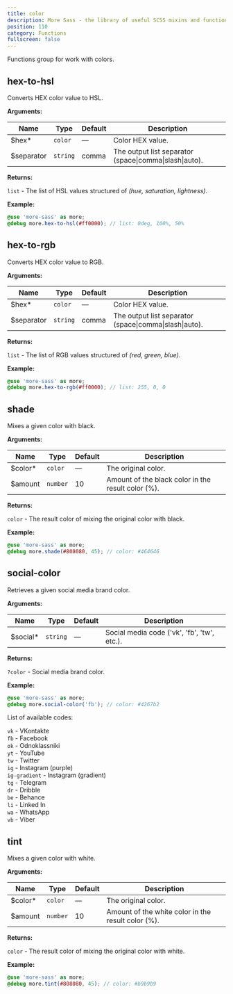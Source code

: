 ```yaml
---
title: color
description: More Sass - the library of useful SCSS mixins and functions.
position: 110
category: Functions
fullscreen: false
---
```


Functions group for work with colors.

## hex-to-hsl

Converts HEX color value to HSL.

**Arguments:**

| Name                                    | Type     | Default | Description                                            |
|-----------------------------------------|----------|---------|--------------------------------------------------------|
| $hex<span class="text-red-600">*</span> | `color`  | —       | Color HEX value.                                       |
| $separator                              | `string` | comma   | The output list separator (space\|comma\|slash\|auto). |

**Returns:**

`list` - The list of HSL values structured of *(hue, saturation, lightness)*.

**Example:**

```scss
@use 'more-sass' as more;
@debug more.hex-to-hsl(#ff0000); // list: 0deg, 100%, 50%
```

## hex-to-rgb

Converts HEX color value to RGB.

**Arguments:**

| Name                                    | Type     | Default | Description                                            |
|-----------------------------------------|----------|---------|--------------------------------------------------------|
| $hex<span class="text-red-600">*</span> | `color`  | —       | Color HEX value.                                       |
| $separator                              | `string` | comma   | The output list separator (space\|comma\|slash\|auto). |

**Returns:**

`list` - The list of RGB values structured of *(red, green, blue)*.

**Example:**

```scss
@use 'more-sass' as more;
@debug more.hex-to-rgb(#ff0000); // list: 255, 0, 0
```

## shade

Mixes a given color with black.

**Arguments:**

| Name                                      | Type     | Default | Description                                        |
|-------------------------------------------|----------|---------|----------------------------------------------------|
| $color<span class="text-red-600">*</span> | `color`  | —       | The original color.                                |
| $amount                                   | `number` | 10      | Amount of the black color in the result color (%). |

**Returns:**

`color` - The result color of mixing the original color with black.

**Example:**

```scss
@use 'more-sass' as more;
@debug more.shade(#808080, 45); // color: #464646
```

## social-color

Retrieves a given social media brand color.

**Arguments:**

| Name                                       | Type     | Default | Description                                 |
|--------------------------------------------|----------|---------|---------------------------------------------|
| $social<span class="text-red-600">*</span> | `string` | —       | Social media code ('vk', 'fb', 'tw', etc.). |

**Returns:**

`?color` - Social media brand color.

**Example:**

```scss
@use 'more-sass' as more;
@debug more.social-color('fb'); // color: #4267b2
```
<alert type="info">
  
  List of available codes:
  
  `vk` - VKontakte  
  `fb` - Facebook  
  `ok` - Odnoklassniki  
  `yt` - YouTube  
  `tw` - Twitter  
  `ig` - Instagram (purple)  
  `ig-gradient` - Instagram (gradient)  
  `tg` - Telegram  
  `dr` - Dribble  
  `be` - Behance  
  `li` - Linked In  
  `wa` - WhatsApp  
  `vb` - Viber
  
</alert>

## tint

Mixes a given color with white.

**Arguments:**

| Name                                      | Type     | Default | Description                                        |
|-------------------------------------------|----------|---------|----------------------------------------------------|
| $color<span class="text-red-600">*</span> | `color`  | —       | The original color.                                |
| $amount                                   | `number` | 10      | Amount of the white color in the result color (%). |

**Returns:**

`color` - The result color of mixing the original color with white.

**Example:**

```scss
@use 'more-sass' as more;
@debug more.tint(#808080, 45); // color: #b9b9b9
```
